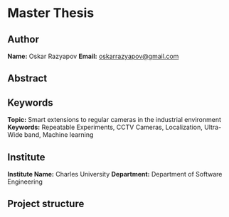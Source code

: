 # Master Thesis

## Author
**Name:** Oskar Razyapov 
**Email:** oskarrazyapov@gmail.com  

## Abstract



## Keywords
**Topic:** Smart extensions to regular cameras in the industrial environment
**Keywords:** Repeatable Experiments, CCTV Cameras, Localization, Ultra-Wide band, Machine learning

## Institute
**Institute Name:** Charles University
**Department:** Department of Software Engineering

## Project structure

